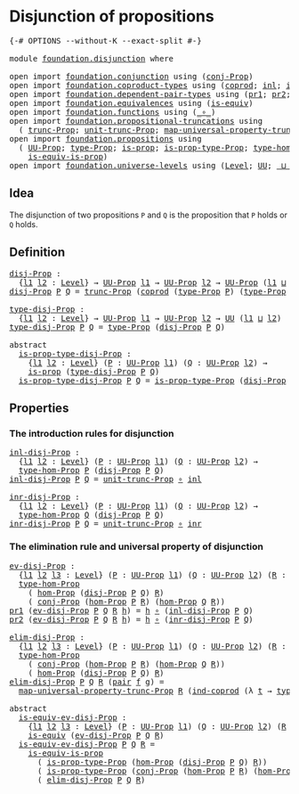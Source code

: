 # Disjunction of propositions

<pre class="Agda"><a id="40" class="Symbol">{-#</a> <a id="44" class="Keyword">OPTIONS</a> <a id="52" class="Pragma">--without-K</a> <a id="64" class="Pragma">--exact-split</a> <a id="78" class="Symbol">#-}</a>

<a id="83" class="Keyword">module</a> <a id="90" href="foundation.disjunction.html" class="Module">foundation.disjunction</a> <a id="113" class="Keyword">where</a>

<a id="120" class="Keyword">open</a> <a id="125" class="Keyword">import</a> <a id="132" href="foundation.conjunction.html" class="Module">foundation.conjunction</a> <a id="155" class="Keyword">using</a> <a id="161" class="Symbol">(</a><a id="162" href="foundation.conjunction.html#487" class="Function">conj-Prop</a><a id="171" class="Symbol">)</a>
<a id="173" class="Keyword">open</a> <a id="178" class="Keyword">import</a> <a id="185" href="foundation.coproduct-types.html" class="Module">foundation.coproduct-types</a> <a id="212" class="Keyword">using</a> <a id="218" class="Symbol">(</a><a id="219" href="foundation.coproduct-types.html#1168" class="Datatype">coprod</a><a id="225" class="Symbol">;</a> <a id="227" href="foundation.coproduct-types.html#1239" class="InductiveConstructor">inl</a><a id="230" class="Symbol">;</a> <a id="232" href="foundation.coproduct-types.html#1262" class="InductiveConstructor">inr</a><a id="235" class="Symbol">;</a> <a id="237" href="foundation.coproduct-types.html#1284" class="Function">ind-coprod</a><a id="247" class="Symbol">)</a>
<a id="249" class="Keyword">open</a> <a id="254" class="Keyword">import</a> <a id="261" href="foundation.dependent-pair-types.html" class="Module">foundation.dependent-pair-types</a> <a id="293" class="Keyword">using</a> <a id="299" class="Symbol">(</a><a id="300" href="foundation-core.dependent-pair-types.html#592" class="Field">pr1</a><a id="303" class="Symbol">;</a> <a id="305" href="foundation-core.dependent-pair-types.html#604" class="Field">pr2</a><a id="308" class="Symbol">;</a> <a id="310" href="foundation-core.dependent-pair-types.html#575" class="InductiveConstructor">pair</a><a id="314" class="Symbol">)</a>
<a id="316" class="Keyword">open</a> <a id="321" class="Keyword">import</a> <a id="328" href="foundation.equivalences.html" class="Module">foundation.equivalences</a> <a id="352" class="Keyword">using</a> <a id="358" class="Symbol">(</a><a id="359" href="foundation-core.equivalences.html#1542" class="Function">is-equiv</a><a id="367" class="Symbol">)</a>
<a id="369" class="Keyword">open</a> <a id="374" class="Keyword">import</a> <a id="381" href="foundation.functions.html" class="Module">foundation.functions</a> <a id="402" class="Keyword">using</a> <a id="408" class="Symbol">(</a><a id="409" href="foundation-core.functions.html#407" class="Function Operator">_∘_</a><a id="412" class="Symbol">)</a>
<a id="414" class="Keyword">open</a> <a id="419" class="Keyword">import</a> <a id="426" href="foundation.propositional-truncations.html" class="Module">foundation.propositional-truncations</a> <a id="463" class="Keyword">using</a>
  <a id="471" class="Symbol">(</a> <a id="473" href="foundation.propositional-truncations.html#2510" class="Function">trunc-Prop</a><a id="483" class="Symbol">;</a> <a id="485" href="foundation.propositional-truncations.html#2096" class="Function">unit-trunc-Prop</a><a id="500" class="Symbol">;</a> <a id="502" href="foundation.propositional-truncations.html#5222" class="Function">map-universal-property-trunc-Prop</a><a id="535" class="Symbol">)</a>
<a id="537" class="Keyword">open</a> <a id="542" class="Keyword">import</a> <a id="549" href="foundation.propositions.html" class="Module">foundation.propositions</a> <a id="573" class="Keyword">using</a>
  <a id="581" class="Symbol">(</a> <a id="583" href="foundation-core.propositions.html#1322" class="Function">UU-Prop</a><a id="590" class="Symbol">;</a> <a id="592" href="foundation-core.propositions.html#1424" class="Function">type-Prop</a><a id="601" class="Symbol">;</a> <a id="603" href="foundation-core.propositions.html#1246" class="Function">is-prop</a><a id="610" class="Symbol">;</a> <a id="612" href="foundation-core.propositions.html#1491" class="Function">is-prop-type-Prop</a><a id="629" class="Symbol">;</a> <a id="631" href="foundation.propositions.html#3734" class="Function">type-hom-Prop</a><a id="644" class="Symbol">;</a> <a id="646" href="foundation.propositions.html#4054" class="Function">hom-Prop</a><a id="654" class="Symbol">;</a>
    <a id="660" href="foundation-core.propositions.html#3624" class="Function">is-equiv-is-prop</a><a id="676" class="Symbol">)</a>
<a id="678" class="Keyword">open</a> <a id="683" class="Keyword">import</a> <a id="690" href="foundation.universe-levels.html" class="Module">foundation.universe-levels</a> <a id="717" class="Keyword">using</a> <a id="723" class="Symbol">(</a><a id="724" href="Agda.Primitive.html#597" class="Postulate">Level</a><a id="729" class="Symbol">;</a> <a id="731" href="foundation-core.universe-levels.html#222" class="Primitive">UU</a><a id="733" class="Symbol">;</a> <a id="735" href="Agda.Primitive.html#810" class="Primitive Operator">_⊔_</a><a id="738" class="Symbol">)</a>
</pre>
## Idea

The disjunction of two propositions `P` and `Q` is the proposition that `P` holds or `Q` holds.

## Definition

<pre class="Agda"><a id="disj-Prop"></a><a id="874" href="foundation.disjunction.html#874" class="Function">disj-Prop</a> <a id="884" class="Symbol">:</a>
  <a id="888" class="Symbol">{</a><a id="889" href="foundation.disjunction.html#889" class="Bound">l1</a> <a id="892" href="foundation.disjunction.html#892" class="Bound">l2</a> <a id="895" class="Symbol">:</a> <a id="897" href="Agda.Primitive.html#597" class="Postulate">Level</a><a id="902" class="Symbol">}</a> <a id="904" class="Symbol">→</a> <a id="906" href="foundation-core.propositions.html#1322" class="Function">UU-Prop</a> <a id="914" href="foundation.disjunction.html#889" class="Bound">l1</a> <a id="917" class="Symbol">→</a> <a id="919" href="foundation-core.propositions.html#1322" class="Function">UU-Prop</a> <a id="927" href="foundation.disjunction.html#892" class="Bound">l2</a> <a id="930" class="Symbol">→</a> <a id="932" href="foundation-core.propositions.html#1322" class="Function">UU-Prop</a> <a id="940" class="Symbol">(</a><a id="941" href="foundation.disjunction.html#889" class="Bound">l1</a> <a id="944" href="Agda.Primitive.html#810" class="Primitive Operator">⊔</a> <a id="946" href="foundation.disjunction.html#892" class="Bound">l2</a><a id="948" class="Symbol">)</a>
<a id="950" href="foundation.disjunction.html#874" class="Function">disj-Prop</a> <a id="960" href="foundation.disjunction.html#960" class="Bound">P</a> <a id="962" href="foundation.disjunction.html#962" class="Bound">Q</a> <a id="964" class="Symbol">=</a> <a id="966" href="foundation.propositional-truncations.html#2510" class="Function">trunc-Prop</a> <a id="977" class="Symbol">(</a><a id="978" href="foundation.coproduct-types.html#1168" class="Datatype">coprod</a> <a id="985" class="Symbol">(</a><a id="986" href="foundation-core.propositions.html#1424" class="Function">type-Prop</a> <a id="996" href="foundation.disjunction.html#960" class="Bound">P</a><a id="997" class="Symbol">)</a> <a id="999" class="Symbol">(</a><a id="1000" href="foundation-core.propositions.html#1424" class="Function">type-Prop</a> <a id="1010" href="foundation.disjunction.html#962" class="Bound">Q</a><a id="1011" class="Symbol">))</a>

<a id="type-disj-Prop"></a><a id="1015" href="foundation.disjunction.html#1015" class="Function">type-disj-Prop</a> <a id="1030" class="Symbol">:</a>
  <a id="1034" class="Symbol">{</a><a id="1035" href="foundation.disjunction.html#1035" class="Bound">l1</a> <a id="1038" href="foundation.disjunction.html#1038" class="Bound">l2</a> <a id="1041" class="Symbol">:</a> <a id="1043" href="Agda.Primitive.html#597" class="Postulate">Level</a><a id="1048" class="Symbol">}</a> <a id="1050" class="Symbol">→</a> <a id="1052" href="foundation-core.propositions.html#1322" class="Function">UU-Prop</a> <a id="1060" href="foundation.disjunction.html#1035" class="Bound">l1</a> <a id="1063" class="Symbol">→</a> <a id="1065" href="foundation-core.propositions.html#1322" class="Function">UU-Prop</a> <a id="1073" href="foundation.disjunction.html#1038" class="Bound">l2</a> <a id="1076" class="Symbol">→</a> <a id="1078" href="foundation-core.universe-levels.html#222" class="Primitive">UU</a> <a id="1081" class="Symbol">(</a><a id="1082" href="foundation.disjunction.html#1035" class="Bound">l1</a> <a id="1085" href="Agda.Primitive.html#810" class="Primitive Operator">⊔</a> <a id="1087" href="foundation.disjunction.html#1038" class="Bound">l2</a><a id="1089" class="Symbol">)</a>
<a id="1091" href="foundation.disjunction.html#1015" class="Function">type-disj-Prop</a> <a id="1106" href="foundation.disjunction.html#1106" class="Bound">P</a> <a id="1108" href="foundation.disjunction.html#1108" class="Bound">Q</a> <a id="1110" class="Symbol">=</a> <a id="1112" href="foundation-core.propositions.html#1424" class="Function">type-Prop</a> <a id="1122" class="Symbol">(</a><a id="1123" href="foundation.disjunction.html#874" class="Function">disj-Prop</a> <a id="1133" href="foundation.disjunction.html#1106" class="Bound">P</a> <a id="1135" href="foundation.disjunction.html#1108" class="Bound">Q</a><a id="1136" class="Symbol">)</a>

<a id="1139" class="Keyword">abstract</a>
  <a id="is-prop-type-disj-Prop"></a><a id="1150" href="foundation.disjunction.html#1150" class="Function">is-prop-type-disj-Prop</a> <a id="1173" class="Symbol">:</a>
    <a id="1179" class="Symbol">{</a><a id="1180" href="foundation.disjunction.html#1180" class="Bound">l1</a> <a id="1183" href="foundation.disjunction.html#1183" class="Bound">l2</a> <a id="1186" class="Symbol">:</a> <a id="1188" href="Agda.Primitive.html#597" class="Postulate">Level</a><a id="1193" class="Symbol">}</a> <a id="1195" class="Symbol">(</a><a id="1196" href="foundation.disjunction.html#1196" class="Bound">P</a> <a id="1198" class="Symbol">:</a> <a id="1200" href="foundation-core.propositions.html#1322" class="Function">UU-Prop</a> <a id="1208" href="foundation.disjunction.html#1180" class="Bound">l1</a><a id="1210" class="Symbol">)</a> <a id="1212" class="Symbol">(</a><a id="1213" href="foundation.disjunction.html#1213" class="Bound">Q</a> <a id="1215" class="Symbol">:</a> <a id="1217" href="foundation-core.propositions.html#1322" class="Function">UU-Prop</a> <a id="1225" href="foundation.disjunction.html#1183" class="Bound">l2</a><a id="1227" class="Symbol">)</a> <a id="1229" class="Symbol">→</a>
    <a id="1235" href="foundation-core.propositions.html#1246" class="Function">is-prop</a> <a id="1243" class="Symbol">(</a><a id="1244" href="foundation.disjunction.html#1015" class="Function">type-disj-Prop</a> <a id="1259" href="foundation.disjunction.html#1196" class="Bound">P</a> <a id="1261" href="foundation.disjunction.html#1213" class="Bound">Q</a><a id="1262" class="Symbol">)</a>
  <a id="1266" href="foundation.disjunction.html#1150" class="Function">is-prop-type-disj-Prop</a> <a id="1289" href="foundation.disjunction.html#1289" class="Bound">P</a> <a id="1291" href="foundation.disjunction.html#1291" class="Bound">Q</a> <a id="1293" class="Symbol">=</a> <a id="1295" href="foundation-core.propositions.html#1491" class="Function">is-prop-type-Prop</a> <a id="1313" class="Symbol">(</a><a id="1314" href="foundation.disjunction.html#874" class="Function">disj-Prop</a> <a id="1324" href="foundation.disjunction.html#1289" class="Bound">P</a> <a id="1326" href="foundation.disjunction.html#1291" class="Bound">Q</a><a id="1327" class="Symbol">)</a>
</pre>
## Properties

### The introduction rules for disjunction

<pre class="Agda"><a id="inl-disj-Prop"></a><a id="1401" href="foundation.disjunction.html#1401" class="Function">inl-disj-Prop</a> <a id="1415" class="Symbol">:</a>
  <a id="1419" class="Symbol">{</a><a id="1420" href="foundation.disjunction.html#1420" class="Bound">l1</a> <a id="1423" href="foundation.disjunction.html#1423" class="Bound">l2</a> <a id="1426" class="Symbol">:</a> <a id="1428" href="Agda.Primitive.html#597" class="Postulate">Level</a><a id="1433" class="Symbol">}</a> <a id="1435" class="Symbol">(</a><a id="1436" href="foundation.disjunction.html#1436" class="Bound">P</a> <a id="1438" class="Symbol">:</a> <a id="1440" href="foundation-core.propositions.html#1322" class="Function">UU-Prop</a> <a id="1448" href="foundation.disjunction.html#1420" class="Bound">l1</a><a id="1450" class="Symbol">)</a> <a id="1452" class="Symbol">(</a><a id="1453" href="foundation.disjunction.html#1453" class="Bound">Q</a> <a id="1455" class="Symbol">:</a> <a id="1457" href="foundation-core.propositions.html#1322" class="Function">UU-Prop</a> <a id="1465" href="foundation.disjunction.html#1423" class="Bound">l2</a><a id="1467" class="Symbol">)</a> <a id="1469" class="Symbol">→</a>
  <a id="1473" href="foundation.propositions.html#3734" class="Function">type-hom-Prop</a> <a id="1487" href="foundation.disjunction.html#1436" class="Bound">P</a> <a id="1489" class="Symbol">(</a><a id="1490" href="foundation.disjunction.html#874" class="Function">disj-Prop</a> <a id="1500" href="foundation.disjunction.html#1436" class="Bound">P</a> <a id="1502" href="foundation.disjunction.html#1453" class="Bound">Q</a><a id="1503" class="Symbol">)</a>
<a id="1505" href="foundation.disjunction.html#1401" class="Function">inl-disj-Prop</a> <a id="1519" href="foundation.disjunction.html#1519" class="Bound">P</a> <a id="1521" href="foundation.disjunction.html#1521" class="Bound">Q</a> <a id="1523" class="Symbol">=</a> <a id="1525" href="foundation.propositional-truncations.html#2096" class="Function">unit-trunc-Prop</a> <a id="1541" href="foundation-core.functions.html#407" class="Function Operator">∘</a> <a id="1543" href="foundation.coproduct-types.html#1239" class="InductiveConstructor">inl</a>

<a id="inr-disj-Prop"></a><a id="1548" href="foundation.disjunction.html#1548" class="Function">inr-disj-Prop</a> <a id="1562" class="Symbol">:</a>
  <a id="1566" class="Symbol">{</a><a id="1567" href="foundation.disjunction.html#1567" class="Bound">l1</a> <a id="1570" href="foundation.disjunction.html#1570" class="Bound">l2</a> <a id="1573" class="Symbol">:</a> <a id="1575" href="Agda.Primitive.html#597" class="Postulate">Level</a><a id="1580" class="Symbol">}</a> <a id="1582" class="Symbol">(</a><a id="1583" href="foundation.disjunction.html#1583" class="Bound">P</a> <a id="1585" class="Symbol">:</a> <a id="1587" href="foundation-core.propositions.html#1322" class="Function">UU-Prop</a> <a id="1595" href="foundation.disjunction.html#1567" class="Bound">l1</a><a id="1597" class="Symbol">)</a> <a id="1599" class="Symbol">(</a><a id="1600" href="foundation.disjunction.html#1600" class="Bound">Q</a> <a id="1602" class="Symbol">:</a> <a id="1604" href="foundation-core.propositions.html#1322" class="Function">UU-Prop</a> <a id="1612" href="foundation.disjunction.html#1570" class="Bound">l2</a><a id="1614" class="Symbol">)</a> <a id="1616" class="Symbol">→</a>
  <a id="1620" href="foundation.propositions.html#3734" class="Function">type-hom-Prop</a> <a id="1634" href="foundation.disjunction.html#1600" class="Bound">Q</a> <a id="1636" class="Symbol">(</a><a id="1637" href="foundation.disjunction.html#874" class="Function">disj-Prop</a> <a id="1647" href="foundation.disjunction.html#1583" class="Bound">P</a> <a id="1649" href="foundation.disjunction.html#1600" class="Bound">Q</a><a id="1650" class="Symbol">)</a>
<a id="1652" href="foundation.disjunction.html#1548" class="Function">inr-disj-Prop</a> <a id="1666" href="foundation.disjunction.html#1666" class="Bound">P</a> <a id="1668" href="foundation.disjunction.html#1668" class="Bound">Q</a> <a id="1670" class="Symbol">=</a> <a id="1672" href="foundation.propositional-truncations.html#2096" class="Function">unit-trunc-Prop</a> <a id="1688" href="foundation-core.functions.html#407" class="Function Operator">∘</a> <a id="1690" href="foundation.coproduct-types.html#1262" class="InductiveConstructor">inr</a>
</pre>
### The elimination rule and universal property of disjunction

<pre class="Agda"><a id="ev-disj-Prop"></a><a id="1771" href="foundation.disjunction.html#1771" class="Function">ev-disj-Prop</a> <a id="1784" class="Symbol">:</a>
  <a id="1788" class="Symbol">{</a><a id="1789" href="foundation.disjunction.html#1789" class="Bound">l1</a> <a id="1792" href="foundation.disjunction.html#1792" class="Bound">l2</a> <a id="1795" href="foundation.disjunction.html#1795" class="Bound">l3</a> <a id="1798" class="Symbol">:</a> <a id="1800" href="Agda.Primitive.html#597" class="Postulate">Level</a><a id="1805" class="Symbol">}</a> <a id="1807" class="Symbol">(</a><a id="1808" href="foundation.disjunction.html#1808" class="Bound">P</a> <a id="1810" class="Symbol">:</a> <a id="1812" href="foundation-core.propositions.html#1322" class="Function">UU-Prop</a> <a id="1820" href="foundation.disjunction.html#1789" class="Bound">l1</a><a id="1822" class="Symbol">)</a> <a id="1824" class="Symbol">(</a><a id="1825" href="foundation.disjunction.html#1825" class="Bound">Q</a> <a id="1827" class="Symbol">:</a> <a id="1829" href="foundation-core.propositions.html#1322" class="Function">UU-Prop</a> <a id="1837" href="foundation.disjunction.html#1792" class="Bound">l2</a><a id="1839" class="Symbol">)</a> <a id="1841" class="Symbol">(</a><a id="1842" href="foundation.disjunction.html#1842" class="Bound">R</a> <a id="1844" class="Symbol">:</a> <a id="1846" href="foundation-core.propositions.html#1322" class="Function">UU-Prop</a> <a id="1854" href="foundation.disjunction.html#1795" class="Bound">l3</a><a id="1856" class="Symbol">)</a> <a id="1858" class="Symbol">→</a>
  <a id="1862" href="foundation.propositions.html#3734" class="Function">type-hom-Prop</a>
    <a id="1880" class="Symbol">(</a> <a id="1882" href="foundation.propositions.html#4054" class="Function">hom-Prop</a> <a id="1891" class="Symbol">(</a><a id="1892" href="foundation.disjunction.html#874" class="Function">disj-Prop</a> <a id="1902" href="foundation.disjunction.html#1808" class="Bound">P</a> <a id="1904" href="foundation.disjunction.html#1825" class="Bound">Q</a><a id="1905" class="Symbol">)</a> <a id="1907" href="foundation.disjunction.html#1842" class="Bound">R</a><a id="1908" class="Symbol">)</a>
    <a id="1914" class="Symbol">(</a> <a id="1916" href="foundation.conjunction.html#487" class="Function">conj-Prop</a> <a id="1926" class="Symbol">(</a><a id="1927" href="foundation.propositions.html#4054" class="Function">hom-Prop</a> <a id="1936" href="foundation.disjunction.html#1808" class="Bound">P</a> <a id="1938" href="foundation.disjunction.html#1842" class="Bound">R</a><a id="1939" class="Symbol">)</a> <a id="1941" class="Symbol">(</a><a id="1942" href="foundation.propositions.html#4054" class="Function">hom-Prop</a> <a id="1951" href="foundation.disjunction.html#1825" class="Bound">Q</a> <a id="1953" href="foundation.disjunction.html#1842" class="Bound">R</a><a id="1954" class="Symbol">))</a>
<a id="1957" href="foundation-core.dependent-pair-types.html#592" class="Field">pr1</a> <a id="1961" class="Symbol">(</a><a id="1962" href="foundation.disjunction.html#1771" class="Function">ev-disj-Prop</a> <a id="1975" href="foundation.disjunction.html#1975" class="Bound">P</a> <a id="1977" href="foundation.disjunction.html#1977" class="Bound">Q</a> <a id="1979" href="foundation.disjunction.html#1979" class="Bound">R</a> <a id="1981" href="foundation.disjunction.html#1981" class="Bound">h</a><a id="1982" class="Symbol">)</a> <a id="1984" class="Symbol">=</a> <a id="1986" href="foundation.disjunction.html#1981" class="Bound">h</a> <a id="1988" href="foundation-core.functions.html#407" class="Function Operator">∘</a> <a id="1990" class="Symbol">(</a><a id="1991" href="foundation.disjunction.html#1401" class="Function">inl-disj-Prop</a> <a id="2005" href="foundation.disjunction.html#1975" class="Bound">P</a> <a id="2007" href="foundation.disjunction.html#1977" class="Bound">Q</a><a id="2008" class="Symbol">)</a>
<a id="2010" href="foundation-core.dependent-pair-types.html#604" class="Field">pr2</a> <a id="2014" class="Symbol">(</a><a id="2015" href="foundation.disjunction.html#1771" class="Function">ev-disj-Prop</a> <a id="2028" href="foundation.disjunction.html#2028" class="Bound">P</a> <a id="2030" href="foundation.disjunction.html#2030" class="Bound">Q</a> <a id="2032" href="foundation.disjunction.html#2032" class="Bound">R</a> <a id="2034" href="foundation.disjunction.html#2034" class="Bound">h</a><a id="2035" class="Symbol">)</a> <a id="2037" class="Symbol">=</a> <a id="2039" href="foundation.disjunction.html#2034" class="Bound">h</a> <a id="2041" href="foundation-core.functions.html#407" class="Function Operator">∘</a> <a id="2043" class="Symbol">(</a><a id="2044" href="foundation.disjunction.html#1548" class="Function">inr-disj-Prop</a> <a id="2058" href="foundation.disjunction.html#2028" class="Bound">P</a> <a id="2060" href="foundation.disjunction.html#2030" class="Bound">Q</a><a id="2061" class="Symbol">)</a>

<a id="elim-disj-Prop"></a><a id="2064" href="foundation.disjunction.html#2064" class="Function">elim-disj-Prop</a> <a id="2079" class="Symbol">:</a>
  <a id="2083" class="Symbol">{</a><a id="2084" href="foundation.disjunction.html#2084" class="Bound">l1</a> <a id="2087" href="foundation.disjunction.html#2087" class="Bound">l2</a> <a id="2090" href="foundation.disjunction.html#2090" class="Bound">l3</a> <a id="2093" class="Symbol">:</a> <a id="2095" href="Agda.Primitive.html#597" class="Postulate">Level</a><a id="2100" class="Symbol">}</a> <a id="2102" class="Symbol">(</a><a id="2103" href="foundation.disjunction.html#2103" class="Bound">P</a> <a id="2105" class="Symbol">:</a> <a id="2107" href="foundation-core.propositions.html#1322" class="Function">UU-Prop</a> <a id="2115" href="foundation.disjunction.html#2084" class="Bound">l1</a><a id="2117" class="Symbol">)</a> <a id="2119" class="Symbol">(</a><a id="2120" href="foundation.disjunction.html#2120" class="Bound">Q</a> <a id="2122" class="Symbol">:</a> <a id="2124" href="foundation-core.propositions.html#1322" class="Function">UU-Prop</a> <a id="2132" href="foundation.disjunction.html#2087" class="Bound">l2</a><a id="2134" class="Symbol">)</a> <a id="2136" class="Symbol">(</a><a id="2137" href="foundation.disjunction.html#2137" class="Bound">R</a> <a id="2139" class="Symbol">:</a> <a id="2141" href="foundation-core.propositions.html#1322" class="Function">UU-Prop</a> <a id="2149" href="foundation.disjunction.html#2090" class="Bound">l3</a><a id="2151" class="Symbol">)</a> <a id="2153" class="Symbol">→</a>
  <a id="2157" href="foundation.propositions.html#3734" class="Function">type-hom-Prop</a>
    <a id="2175" class="Symbol">(</a> <a id="2177" href="foundation.conjunction.html#487" class="Function">conj-Prop</a> <a id="2187" class="Symbol">(</a><a id="2188" href="foundation.propositions.html#4054" class="Function">hom-Prop</a> <a id="2197" href="foundation.disjunction.html#2103" class="Bound">P</a> <a id="2199" href="foundation.disjunction.html#2137" class="Bound">R</a><a id="2200" class="Symbol">)</a> <a id="2202" class="Symbol">(</a><a id="2203" href="foundation.propositions.html#4054" class="Function">hom-Prop</a> <a id="2212" href="foundation.disjunction.html#2120" class="Bound">Q</a> <a id="2214" href="foundation.disjunction.html#2137" class="Bound">R</a><a id="2215" class="Symbol">))</a>
    <a id="2222" class="Symbol">(</a> <a id="2224" href="foundation.propositions.html#4054" class="Function">hom-Prop</a> <a id="2233" class="Symbol">(</a><a id="2234" href="foundation.disjunction.html#874" class="Function">disj-Prop</a> <a id="2244" href="foundation.disjunction.html#2103" class="Bound">P</a> <a id="2246" href="foundation.disjunction.html#2120" class="Bound">Q</a><a id="2247" class="Symbol">)</a> <a id="2249" href="foundation.disjunction.html#2137" class="Bound">R</a><a id="2250" class="Symbol">)</a>
<a id="2252" href="foundation.disjunction.html#2064" class="Function">elim-disj-Prop</a> <a id="2267" href="foundation.disjunction.html#2267" class="Bound">P</a> <a id="2269" href="foundation.disjunction.html#2269" class="Bound">Q</a> <a id="2271" href="foundation.disjunction.html#2271" class="Bound">R</a> <a id="2273" class="Symbol">(</a><a id="2274" href="foundation-core.dependent-pair-types.html#575" class="InductiveConstructor">pair</a> <a id="2279" href="foundation.disjunction.html#2279" class="Bound">f</a> <a id="2281" href="foundation.disjunction.html#2281" class="Bound">g</a><a id="2282" class="Symbol">)</a> <a id="2284" class="Symbol">=</a>
  <a id="2288" href="foundation.propositional-truncations.html#5222" class="Function">map-universal-property-trunc-Prop</a> <a id="2322" href="foundation.disjunction.html#2271" class="Bound">R</a> <a id="2324" class="Symbol">(</a><a id="2325" href="foundation.coproduct-types.html#1284" class="Function">ind-coprod</a> <a id="2336" class="Symbol">(λ</a> <a id="2339" href="foundation.disjunction.html#2339" class="Bound">t</a> <a id="2341" class="Symbol">→</a> <a id="2343" href="foundation-core.propositions.html#1424" class="Function">type-Prop</a> <a id="2353" href="foundation.disjunction.html#2271" class="Bound">R</a><a id="2354" class="Symbol">)</a> <a id="2356" href="foundation.disjunction.html#2279" class="Bound">f</a> <a id="2358" href="foundation.disjunction.html#2281" class="Bound">g</a><a id="2359" class="Symbol">)</a>

<a id="2362" class="Keyword">abstract</a>
  <a id="is-equiv-ev-disj-Prop"></a><a id="2373" href="foundation.disjunction.html#2373" class="Function">is-equiv-ev-disj-Prop</a> <a id="2395" class="Symbol">:</a>
    <a id="2401" class="Symbol">{</a><a id="2402" href="foundation.disjunction.html#2402" class="Bound">l1</a> <a id="2405" href="foundation.disjunction.html#2405" class="Bound">l2</a> <a id="2408" href="foundation.disjunction.html#2408" class="Bound">l3</a> <a id="2411" class="Symbol">:</a> <a id="2413" href="Agda.Primitive.html#597" class="Postulate">Level</a><a id="2418" class="Symbol">}</a> <a id="2420" class="Symbol">(</a><a id="2421" href="foundation.disjunction.html#2421" class="Bound">P</a> <a id="2423" class="Symbol">:</a> <a id="2425" href="foundation-core.propositions.html#1322" class="Function">UU-Prop</a> <a id="2433" href="foundation.disjunction.html#2402" class="Bound">l1</a><a id="2435" class="Symbol">)</a> <a id="2437" class="Symbol">(</a><a id="2438" href="foundation.disjunction.html#2438" class="Bound">Q</a> <a id="2440" class="Symbol">:</a> <a id="2442" href="foundation-core.propositions.html#1322" class="Function">UU-Prop</a> <a id="2450" href="foundation.disjunction.html#2405" class="Bound">l2</a><a id="2452" class="Symbol">)</a> <a id="2454" class="Symbol">(</a><a id="2455" href="foundation.disjunction.html#2455" class="Bound">R</a> <a id="2457" class="Symbol">:</a> <a id="2459" href="foundation-core.propositions.html#1322" class="Function">UU-Prop</a> <a id="2467" href="foundation.disjunction.html#2408" class="Bound">l3</a><a id="2469" class="Symbol">)</a> <a id="2471" class="Symbol">→</a>
    <a id="2477" href="foundation-core.equivalences.html#1542" class="Function">is-equiv</a> <a id="2486" class="Symbol">(</a><a id="2487" href="foundation.disjunction.html#1771" class="Function">ev-disj-Prop</a> <a id="2500" href="foundation.disjunction.html#2421" class="Bound">P</a> <a id="2502" href="foundation.disjunction.html#2438" class="Bound">Q</a> <a id="2504" href="foundation.disjunction.html#2455" class="Bound">R</a><a id="2505" class="Symbol">)</a>
  <a id="2509" href="foundation.disjunction.html#2373" class="Function">is-equiv-ev-disj-Prop</a> <a id="2531" href="foundation.disjunction.html#2531" class="Bound">P</a> <a id="2533" href="foundation.disjunction.html#2533" class="Bound">Q</a> <a id="2535" href="foundation.disjunction.html#2535" class="Bound">R</a> <a id="2537" class="Symbol">=</a>
    <a id="2543" href="foundation-core.propositions.html#3624" class="Function">is-equiv-is-prop</a>
      <a id="2566" class="Symbol">(</a> <a id="2568" href="foundation-core.propositions.html#1491" class="Function">is-prop-type-Prop</a> <a id="2586" class="Symbol">(</a><a id="2587" href="foundation.propositions.html#4054" class="Function">hom-Prop</a> <a id="2596" class="Symbol">(</a><a id="2597" href="foundation.disjunction.html#874" class="Function">disj-Prop</a> <a id="2607" href="foundation.disjunction.html#2531" class="Bound">P</a> <a id="2609" href="foundation.disjunction.html#2533" class="Bound">Q</a><a id="2610" class="Symbol">)</a> <a id="2612" href="foundation.disjunction.html#2535" class="Bound">R</a><a id="2613" class="Symbol">))</a>
      <a id="2622" class="Symbol">(</a> <a id="2624" href="foundation-core.propositions.html#1491" class="Function">is-prop-type-Prop</a> <a id="2642" class="Symbol">(</a><a id="2643" href="foundation.conjunction.html#487" class="Function">conj-Prop</a> <a id="2653" class="Symbol">(</a><a id="2654" href="foundation.propositions.html#4054" class="Function">hom-Prop</a> <a id="2663" href="foundation.disjunction.html#2531" class="Bound">P</a> <a id="2665" href="foundation.disjunction.html#2535" class="Bound">R</a><a id="2666" class="Symbol">)</a> <a id="2668" class="Symbol">(</a><a id="2669" href="foundation.propositions.html#4054" class="Function">hom-Prop</a> <a id="2678" href="foundation.disjunction.html#2533" class="Bound">Q</a> <a id="2680" href="foundation.disjunction.html#2535" class="Bound">R</a><a id="2681" class="Symbol">)))</a>
      <a id="2691" class="Symbol">(</a> <a id="2693" href="foundation.disjunction.html#2064" class="Function">elim-disj-Prop</a> <a id="2708" href="foundation.disjunction.html#2531" class="Bound">P</a> <a id="2710" href="foundation.disjunction.html#2533" class="Bound">Q</a> <a id="2712" href="foundation.disjunction.html#2535" class="Bound">R</a><a id="2713" class="Symbol">)</a>
</pre>